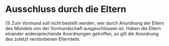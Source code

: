 # Ausschluss durch die Eltern

(1) Zum Vormund soll nicht bestellt werden, wer durch Anordnung der Eltern des Mündels von der Vormundschaft ausgeschlossen ist. Haben die Eltern einander widersprechende Anordnungen getroffen, so gilt die Anordnung des zuletzt verstorbenen Elternteils.